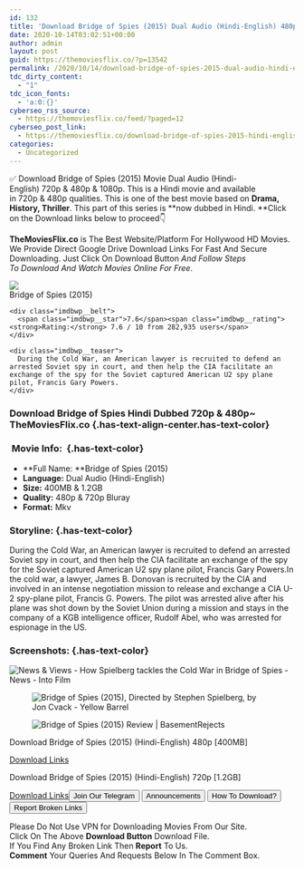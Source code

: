 ```yaml
---
id: 132
title: 'Download Bridge of Spies (2015) Dual Audio (Hindi-English) 480p [400MB] || 720p [1.2GB]'
date: 2020-10-14T03:02:51+00:00
author: admin
layout: post
guid: https://themoviesflix.co/?p=13542
permalink: /2020/10/14/download-bridge-of-spies-2015-dual-audio-hindi-english-480p-400mb-720p-1-2gb/
tdc_dirty_content:
  - "1"
tdc_icon_fonts:
  - 'a:0:{}'
cyberseo_rss_source:
  - https://themoviesflix.co/feed/?paged=12
cyberseo_post_link:
  - https://themoviesflix.co/download-bridge-of-spies-2015-hindi-english-480p-720p/
categories:
  - Uncategorized
---
```

✅ Download Bridge of Spies (2015)&nbsp;Movie&nbsp;Dual Audio (Hindi-English)&nbsp;720p&nbsp;&&nbsp;480p&nbsp;& 1080p. This is a Hindi movie and available in&nbsp;720p&nbsp;&&nbsp;480p&nbsp;qualities. This is one of the best movie based on&nbsp;**Drama, History, Thriller**. This part of this series is&nbsp;**now dubbed in&nbsp;Hindi.&nbsp;**Click on the Download links below to proceed👇

**TheMoviesFlix.co**&nbsp;is The Best Website/Platform For Hollywood HD Movies. We Provide Direct Google Drive Download Links For Fast And Secure Downloading. Just Click On Download Button&nbsp;_And Follow Steps To&nbsp;Download And Watch Movies Online For Free_.

<div class="imdbwp imdbwp--movie dark">
  <div class="imdbwp__thumb">
    <a class="imdbwp__link" target="_blank" title="Bridge of Spies" href="https://www.imdb.com/title/tt3682448/" rel="nofollow noopener noreferrer"><img class="imdbwp__img" src="https://m.media-amazon.com/images/M/MV5BMjIxOTI0MjU5NV5BMl5BanBnXkFtZTgwNzM4OTk4NTE@._V1_SX300.jpg" /></a>
  </div>
  
  <div class="imdbwp__content">
    <div class="imdbwp__header">
      <span class="imdbwp__title">Bridge of Spies</span> (2015)
    </div>
    
    <div class="imdbwp__belt">
      <span class="imdbwp__star">7.6</span><span class="imdbwp__rating"><strong>Rating:</strong> 7.6 / 10 from 282,935 users</span>
    </div>
    
    <div class="imdbwp__teaser">
      During the Cold War, an American lawyer is recruited to defend an arrested Soviet spy in court, and then help the CIA facilitate an exchange of the spy for the Soviet captured American U2 spy plane pilot, Francis Gary Powers.
    </div>
  </div>
</div>

### Download Bridge of Spies Hindi Dubbed 720p & 480p~ TheMoviesFlix.co {.has-text-align-center.has-text-color}

### &nbsp;Movie Info:&nbsp; {.has-text-color}

  * **Full Name:&nbsp;**Bridge of Spies (2015)
  * **Language:**&nbsp;Dual Audio (Hindi-English)
  * **Size:**&nbsp;400MB & 1.2GB
  * **Quality:**&nbsp;480p & 720p Bluray
  * **Format:**&nbsp;Mkv

### Storyline: {.has-text-color}

During the Cold War, an American lawyer is recruited to defend an arrested Soviet spy in court, and then help the CIA facilitate an exchange of the spy for the Soviet captured American U2 spy plane pilot, Francis Gary Powers.In the cold war, a lawyer, James B. Donovan is recruited by the CIA and involved in an intense negotiation mission to release and exchange a CIA U-2 spy-plane pilot, Francis G. Powers. The pilot was arrested alive after his plane was shot down by the Soviet Union during a mission and stays in the company of a KGB intelligence officer, Rudolf Abel, who was arrested for espionage in the US.

### Screenshots: {.has-text-color}<figure class="wp-block-image">

![News & Views - How Spielberg tackles the Cold War in Bridge of Spies - News - Into Film](https://www.intofilm.org/intofilm-production/881/scaledcropped/1170x658/resources/881/bridge-of-spies-dreamworks-2015.jpg) </figure> <figure class="wp-block-image">![Bridge of Spies (2015), Directed by Stephen Spielberg, by Jon Cvack - Yellow Barrel](https://www.yellowbarrel.org/uploads/6/4/7/0/64705273/bridge-of-spies_orig.jpg)</figure> <figure class="wp-block-image">![Bridge of Spies (2015) Review | BasementRejects](https://basementrejects.com/wp-content/uploads/2016/02/bridge-of-spies-2015-the-exchange-ending-review-stephen-spielberg.jpg)</figure> 

<p class="has-text-align-center has-text-color has-medium-font-size">
  Download Bridge of Spies (2015) (Hindi-English) 480p [400MB]
</p>

<span class="mb-center maxbutton-3-center"><span class="maxbutton-3-container mb-container"><a class="maxbutton-3 maxbutton maxbutton-post-button" target="_blank" rel="nofollow noopener noreferrer" href="https://coinquint.com/a13394/"><span class="mb-text">Download Links</span></a></span></span>

<p class="has-text-align-center has-text-color has-medium-font-size">
  Download Bridge of Spies (2015) (Hindi-English) 720p [1.2GB]
</p>

<span class="mb-center maxbutton-3-center"><span class="maxbutton-3-container mb-container"><a class="maxbutton-3 maxbutton maxbutton-post-button" target="_blank" rel="nofollow noopener noreferrer" href="https://coinquint.com/a13396/"><span class="mb-text">Download Links</span></a></span></span><a href="https://t.me/themoviesflixcom" target="_blank" data-wpel-link="external" rel="nofollow external noopener noreferrer"><button class="button button5">Join Our Telegram</button></a> <a href="https://themoviesflix.co/download-bridge-of-spies-2015-hindi-english-480p-720p/#" target="_blank" data-wpel-link="external" rel="nofollow external noopener noreferrer"><button class="button button5">Announcements</button></a> <a href="https://themoviesflix.com/how-to-download/" target="_blank" data-wpel-link="external" rel="nofollow external noopener noreferrer"><button class="button button5">How To Download?</button></a> <a href="https://themoviesflix.co/download-bridge-of-spies-2015-hindi-english-480p-720p/#" target="_blank" data-wpel-link="external" rel="nofollow external noopener noreferrer"><button class="button button5">Report Broken Links</button></a> 

<div class="alert alert-danger">
  Please Do Not Use VPN for Downloading Movies From Our Site.
</div>

<div class="alert alert-success">
  Click On The Above <strong>Download Button</strong> Download File.
</div>

<div class="alert alert-warning">
  If You Find Any Broken Link Then <strong>Report</strong> To Us.
</div>

<div class="alert alert-info">
  <strong>Comment</strong> Your Queries And Requests Below In The Comment Box.
</div>